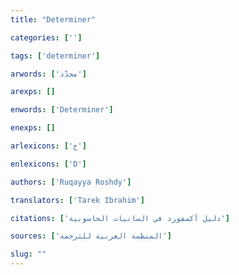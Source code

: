 ```yaml
---
title: "Determiner"

categories: ['']

tags: ['determiner']

arwords: ['محدّد']

arexps: []

enwords: ['Determiner']

enexps: []

arlexicons: ['ح']

enlexicons: ['D']

authors: ['Ruqayya Roshdy']

translators: ['Tarek Ibrahim']

citations: ['دليل أكسفورد في السانيات الحاسوبية']

sources: ['المنظمة العربية للترجمة']

slug: ""
---
```


